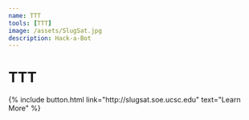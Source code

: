 ```yaml
---
name: TTT
tools: [TTT]
image: /assets/SlugSat.jpg
description: Hack-a-Bot
---
```


# TTT



<p class="text-center">
{% include button.html link="http://slugsat.soe.ucsc.edu" text="Learn More" %}
</p>